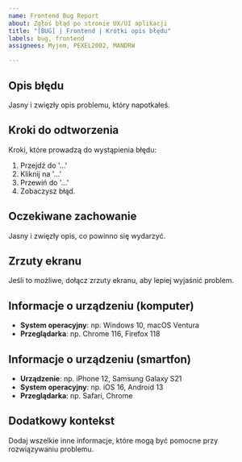 ```yaml
---
name: Frontend Bug Report
about: Zgłoś błąd po stronie UX/UI aplikacji
title: "[BUG] | Frontend | Krótki opis błędu"
labels: bug, frontend
assignees: Myjem, PEXEL2002, MANDRW

---
```


## Opis błędu
Jasny i zwięzły opis problemu, który napotkałeś.

## Kroki do odtworzenia
Kroki, które prowadzą do wystąpienia błędu:
1. Przejdź do '...'
2. Kliknij na '...'
3. Przewiń do '...'
4. Zobaczysz błąd.

## Oczekiwane zachowanie
Jasny i zwięzły opis, co powinno się wydarzyć.

## Zrzuty ekranu
Jeśli to możliwe, dołącz zrzuty ekranu, aby lepiej wyjaśnić problem.

## Informacje o urządzeniu (komputer)
- **System operacyjny**: np. Windows 10, macOS Ventura
- **Przeglądarka**: np. Chrome 116, Firefox 118

## Informacje o urządzeniu (smartfon)
- **Urządzenie**: np. iPhone 12, Samsung Galaxy S21
- **System operacyjny**: np. iOS 16, Android 13
- **Przeglądarka**: np. Safari, Chrome

## Dodatkowy kontekst
Dodaj wszelkie inne informacje, które mogą być pomocne przy rozwiązywaniu problemu.
